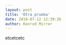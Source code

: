 ```yaml
---
layout: post
title: 'Otra prueba'
date: 2018-07-12 12:39:26
author: Konrvd Mirror
---
```


etcetcetc
